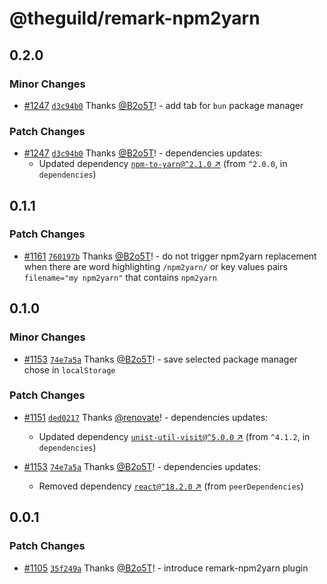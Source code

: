 # @theguild/remark-npm2yarn

## 0.2.0

### Minor Changes

- [#1247](https://github.com/the-guild-org/docs/pull/1247)
  [`d3c94b0`](https://github.com/the-guild-org/docs/commit/d3c94b03e620e71e0ef5781afc0c9e8304ae0dfe)
  Thanks [@B2o5T](https://github.com/B2o5T)! - add tab for `bun` package manager

### Patch Changes

- [#1247](https://github.com/the-guild-org/docs/pull/1247)
  [`d3c94b0`](https://github.com/the-guild-org/docs/commit/d3c94b03e620e71e0ef5781afc0c9e8304ae0dfe)
  Thanks [@B2o5T](https://github.com/B2o5T)! - dependencies updates:
  - Updated dependency [`npm-to-yarn@^2.1.0` ↗︎](https://www.npmjs.com/package/npm-to-yarn/v/2.1.0)
    (from `^2.0.0`, in `dependencies`)

## 0.1.1

### Patch Changes

- [#1161](https://github.com/the-guild-org/docs/pull/1161)
  [`760197b`](https://github.com/the-guild-org/docs/commit/760197bbcde931e17d6033a18c1a0724e10e2c4e)
  Thanks [@B2o5T](https://github.com/B2o5T)! - do not trigger npm2yarn replacement when there are
  word highlighting `/npm2yarn/` or key values pairs `filename="my npm2yarn"` that contains
  `npm2yarn`

## 0.1.0

### Minor Changes

- [#1153](https://github.com/the-guild-org/docs/pull/1153)
  [`74e7a5a`](https://github.com/the-guild-org/docs/commit/74e7a5a7f25733166d5657a5b724dc0a8f35e03b)
  Thanks [@B2o5T](https://github.com/B2o5T)! - save selected package manager chose in `localStorage`

### Patch Changes

- [#1151](https://github.com/the-guild-org/docs/pull/1151)
  [`ded0217`](https://github.com/the-guild-org/docs/commit/ded0217953ea3d430a87db4349a4f199ad6de63a)
  Thanks [@renovate](https://github.com/apps/renovate)! - dependencies updates:

  - Updated dependency
    [`unist-util-visit@^5.0.0` ↗︎](https://www.npmjs.com/package/unist-util-visit/v/5.0.0) (from
    `^4.1.2`, in `dependencies`)

- [#1153](https://github.com/the-guild-org/docs/pull/1153)
  [`74e7a5a`](https://github.com/the-guild-org/docs/commit/74e7a5a7f25733166d5657a5b724dc0a8f35e03b)
  Thanks [@B2o5T](https://github.com/B2o5T)! - dependencies updates:
  - Removed dependency [`react@^18.2.0` ↗︎](https://www.npmjs.com/package/react/v/18.2.0) (from
    `peerDependencies`)

## 0.0.1

### Patch Changes

- [#1105](https://github.com/the-guild-org/docs/pull/1105)
  [`35f249a`](https://github.com/the-guild-org/docs/commit/35f249a4dd0803596afd34cd450a682b5f625557)
  Thanks [@B2o5T](https://github.com/B2o5T)! - introduce remark-npm2yarn plugin
